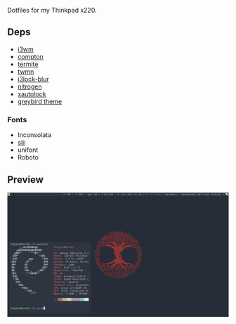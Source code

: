Dotfiles for my Thinkpad x220.

## Deps
* [i3wm](https://i3wm.org/)
* [compton](https://github.com/chjj/compton)
* [termite](https://github.com/thestinger/termite)
* [twmn](https://github.com/sboli/twmn)
* [i3lock-blur](https://github.com/karulont/i3lock-blur)
* [nitrogen](https://github.com/l3ib/nitrogen)
* [xautolock](https://github.com/l0b0/xautolock)
* [greybird theme](https://github.com/shimmerproject/Greybird)
### Fonts
* Inconsolata
* [siji](https://github.com/fauno/siji)
* unifont
* Roboto

## Preview

![dotfiles preview](https://github.com/rszczers/dotfiles/raw/master/tmp/scrot.png)
